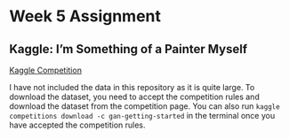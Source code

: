 # Week 5 Assignment

## Kaggle: I’m Something of a Painter Myself

[Kaggle Competition](https://www.kaggle.com/competitions/gan-getting-started/overview)

I have not included the data in this repository as it is quite large. To download the dataset, you need to accept the competition rules and download the dataset from the competition page. You can also run `kaggle competitions download -c gan-getting-started` in the terminal once you have accepted the competition rules.
